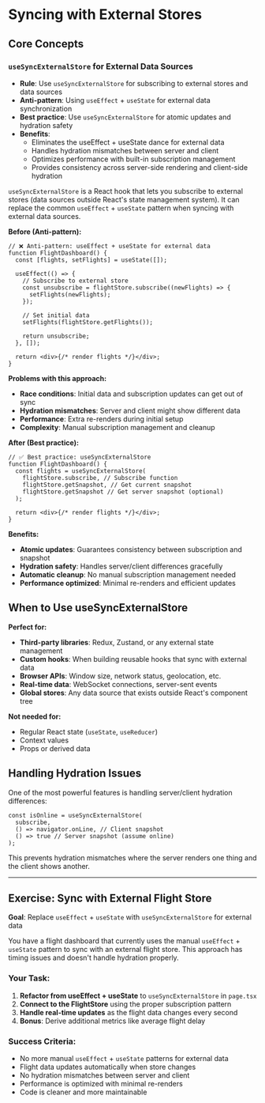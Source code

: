 # Syncing with External Stores

## Core Concepts

### `useSyncExternalStore` for External Data Sources

- **Rule**: Use `useSyncExternalStore` for subscribing to external stores and data sources
- **Anti-pattern**: Using `useEffect` + `useState` for external data synchronization
- **Best practice**: Use `useSyncExternalStore` for atomic updates and hydration safety
- **Benefits**:
  - Eliminates the useEffect + useState dance for external data
  - Handles hydration mismatches between server and client
  - Optimizes performance with built-in subscription management
  - Provides consistency across server-side rendering and client-side hydration

`useSyncExternalStore` is a React hook that lets you subscribe to external stores (data sources outside React's state management system). It can replace the common `useEffect` + `useState` pattern when syncing with external data sources.

**Before (Anti-pattern):**

```tsx
// ❌ Anti-pattern: useEffect + useState for external data
function FlightDashboard() {
  const [flights, setFlights] = useState([]);

  useEffect(() => {
    // Subscribe to external store
    const unsubscribe = flightStore.subscribe((newFlights) => {
      setFlights(newFlights);
    });

    // Set initial data
    setFlights(flightStore.getFlights());

    return unsubscribe;
  }, []);

  return <div>{/* render flights */}</div>;
}
```

**Problems with this approach:**

- **Race conditions**: Initial data and subscription updates can get out of sync
- **Hydration mismatches**: Server and client might show different data
- **Performance**: Extra re-renders during initial setup
- **Complexity**: Manual subscription management and cleanup

**After (Best practice):**

```tsx
// ✅ Best practice: useSyncExternalStore
function FlightDashboard() {
  const flights = useSyncExternalStore(
    flightStore.subscribe, // Subscribe function
    flightStore.getSnapshot, // Get current snapshot
    flightStore.getSnapshot // Get server snapshot (optional)
  );

  return <div>{/* render flights */}</div>;
}
```

**Benefits:**

- **Atomic updates**: Guarantees consistency between subscription and snapshot
- **Hydration safety**: Handles server/client differences gracefully
- **Automatic cleanup**: No manual subscription management needed
- **Performance optimized**: Minimal re-renders and efficient updates

## When to Use useSyncExternalStore

**Perfect for:**

- **Third-party libraries**: Redux, Zustand, or any external state management
- **Custom hooks**: When building reusable hooks that sync with external data
- **Browser APIs**: Window size, network status, geolocation, etc.
- **Real-time data**: WebSocket connections, server-sent events
- **Global stores**: Any data source that exists outside React's component tree

**Not needed for:**

- Regular React state (`useState`, `useReducer`)
- Context values
- Props or derived data

## Handling Hydration Issues

One of the most powerful features is handling server/client hydration differences:

```tsx
const isOnline = useSyncExternalStore(
  subscribe,
  () => navigator.onLine, // Client snapshot
  () => true // Server snapshot (assume online)
);
```

This prevents hydration mismatches where the server renders one thing and the client shows another.

---

## Exercise: Sync with External Flight Store

**Goal**: Replace `useEffect` + `useState` with `useSyncExternalStore` for external data

You have a flight dashboard that currently uses the manual `useEffect` + `useState` pattern to sync with an external flight store. This approach has timing issues and doesn't handle hydration properly.

### Your Task:

1. **Refactor from useEffect + useState** to `useSyncExternalStore` in `page.tsx`
2. **Connect to the FlightStore** using the proper subscription pattern
3. **Handle real-time updates** as the flight data changes every second
4. **Bonus**: Derive additional metrics like average flight delay

### Success Criteria:

- No more manual `useEffect` + `useState` patterns for external data
- Flight data updates automatically when store changes
- No hydration mismatches between server and client
- Performance is optimized with minimal re-renders
- Code is cleaner and more maintainable
